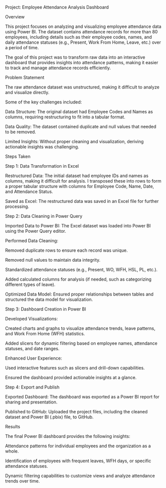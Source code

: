 Project: Employee Attendance Analysis Dashboard

Overview

This project focuses on analyzing and visualizing employee attendance data using Power BI. The dataset contains attendance records for more than 80 employees, including details such as their employee codes, names, and daily attendance statuses (e.g., Present, Work From Home, Leave, etc.) over a period of time.

The goal of this project was to transform raw data into an interactive dashboard that provides insights into attendance patterns, making it easier to track and manage attendance records efficiently.

Problem Statement

The raw attendance dataset was unstructured, making it difficult to analyze and visualize directly.

Some of the key challenges included:

Data Structure: The original dataset had Employee Codes and Names as columns, requiring restructuring to fit into a tabular format.

Data Quality: The dataset contained duplicate and null values that needed to be removed.

Limited Insights: Without proper cleaning and visualization, deriving actionable insights was challenging.

Steps Taken

Step 1: Data Transformation in Excel

Restructured Data: The initial dataset had employee IDs and names as columns, making it difficult for analysis. I transposed these into rows to form a proper tabular structure with columns for Employee Code, Name, Date, and Attendance Status.

Saved as Excel: The restructured data was saved in an Excel file for further processing.

Step 2: Data Cleaning in Power Query

Imported Data to Power BI: The Excel dataset was loaded into Power BI using the Power Query editor.

Performed Data Cleaning:

Removed duplicate rows to ensure each record was unique.

Removed null values to maintain data integrity.

Standardized attendance statuses (e.g., Present, WO, WFH, HSL, PL, etc.).

Added calculated columns for analysis (if needed, such as categorizing different types of leave).

Optimized Data Model: Ensured proper relationships between tables and structured the data model for visualization.

Step 3: Dashboard Creation in Power BI

Developed Visualizations:

Created charts and graphs to visualize attendance trends, leave patterns, and Work From Home (WFH) statistics.

Added slicers for dynamic filtering based on employee names, attendance statuses, and date ranges.

Enhanced User Experience:

Used interactive features such as slicers and drill-down capabilities.

Ensured the dashboard provided actionable insights at a glance.

Step 4: Export and Publish

Exported Dashboard: The dashboard was exported as a Power BI report for sharing and presentation.

Published to GitHub: Uploaded the project files, including the cleaned dataset and Power BI (.pbix) file, to GitHub.

Results

The final Power BI dashboard provides the following insights:

Attendance patterns for individual employees and the organization as a whole.

Identification of employees with frequent leaves, WFH days, or specific attendance statuses.

Dynamic filtering capabilities to customize views and analyze attendance trends over time.
